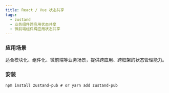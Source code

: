 ```yaml
---
title: React / Vue 状态共享
tags:
  - zustand
  - 业务组件跨应用状态共享
  - 微前端组件跨应用状态共享
---
```


### 应用场景
适合模块化、组件化、微前端等业务场景，提供跨应用、跨框架的状态管理能力。


### 安装 
```shell
npm install zustand-pub # or yarn add zustand-pub
```
